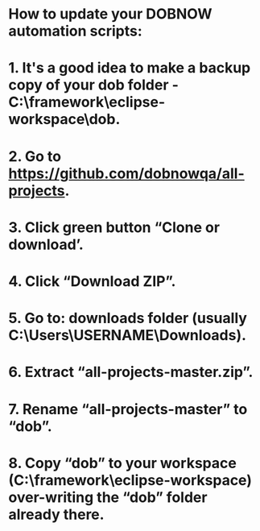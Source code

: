 # How to update your DOBNOW automation scripts:
# 1. It's a good idea to make a backup copy of your dob folder - C:\framework\eclipse-workspace\dob.
# 2. Go to https://github.com/dobnowqa/all-projects.
# 3. Click green button “Clone or download’.
# 4. Click “Download ZIP”.
# 5. Go to: downloads folder (usually C:\Users\USERNAME\Downloads).
# 6. Extract “all-projects-master.zip”.
# 7. Rename “all-projects-master” to “dob”.
# 8. Copy “dob” to your workspace (C:\framework\eclipse-workspace) over-writing the “dob” folder already there.
